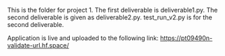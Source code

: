 This is the folder for project 1. The first deliverable is deliverable1.py. The second deliverable is given as deliverable2.py. test_run_v2.py is for the second deliverable.

Application is live and uploaded to the following link: https://pt09490n-validate-url.hf.space/